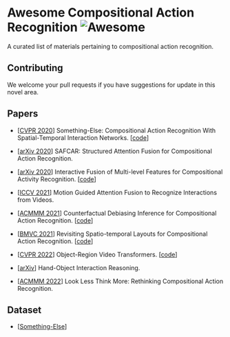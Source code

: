 # Awesome Compositional Action Recognition ![Awesome](https://cdn.rawgit.com/sindresorhus/awesome/d7305f38d29fed78fa85652e3a63e154dd8e8829/media/badge.svg)
A curated list of materials pertaining to compositional action recognition.

## Contributing

We welcome your pull requests if you have suggestions for update in this novel area.

## Papers

+ [[CVPR 2020](https://openaccess.thecvf.com/content_CVPR_2020/papers/Materzynska_Something-Else_Compositional_Action_Recognition_With_Spatial-Temporal_Interaction_Networks_CVPR_2020_paper.pdf)] Something-Else: Compositional Action Recognition With Spatial-Temporal Interaction Networks. [[code](https://github.com/joaanna/something_else)]

+ [[arXiv 2020](https://arxiv.org/pdf/2012.02109.pdf)] SAFCAR: Structured Attention Fusion for Compositional Action Recognition.

+ [[arXiv 2020](https://arxiv.org/pdf/2012.05689.pdf)] Interactive Fusion of Multi-level Features for Compositional Activity Recognition. [[code](https://github.com/ruiyan1995/Interactive_Fusion_for_CAR)]

+ [[ICCV 2021](https://openaccess.thecvf.com/content/ICCV2021/papers/Kim_Motion_Guided_Attention_Fusion_To_Recognize_Interactions_From_Videos_ICCV_2021_paper.pdf)] Motion Guided Attention Fusion to Recognize Interactions from Videos.

+ [[ACMMM 2021](https://dl.acm.org/doi/pdf/10.1145/3474085.3475472?casa_token=vpmtrdT6DSMAAAAA:E97KG5JVQqGGGmptKQpIIxOrOpAJD6wkStOHKsmh4sDJ6qVB7DVxxkOKXrG-WgCb3CtmEz_nl9dXlg)] Counterfactual Debiasing Inference for Compositional Action Recognition. [[code](https://github.com/pengzhansun/Counterfactual-Debiasing-Network)]

+ [[BMVC 2021](https://arxiv.org/pdf/2111.01936.pdf)] Revisiting Spatio-temporal Layouts for Compositional Action Recognition. [[code](https://github.com/gorjanradevski/revisiting-spatial-temporal-layouts)]

+ [[CVPR 2022](https://arxiv.org/pdf/2110.06915.pdf?ref=https://githubhelp.com)] Object-Region Video Transformers. [[code](https://github.com/eladb3/ORViT)]

+ [[arXiv](https://arxiv.org/pdf/2201.04906.pdf)] Hand-Object Interaction Reasoning.

+ [[ACMMM 2022](https://dl.acm.org/doi/abs/10.1145/3503161.3547862)] Look Less Think More: Rethinking Compositional Action Recognition.

## Dataset

+ [[Something-Else](https://github.com/joaanna/something_else)]
